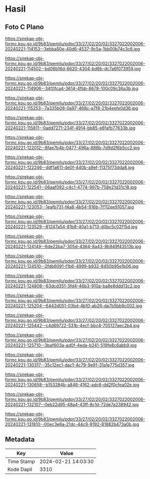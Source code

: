 # Hasil

## Foto C Plano

https://sirekap-obj-formc.kpu.go.id/9b83/pemilu/pdpr/33/27/02/20/02/3327022002006-20240221-114153--3ebba50e-40d6-4537-9c5a-1bb00b74c3c6.jpg

https://sirekap-obj-formc.kpu.go.id/9b83/pemilu/pdpr/33/27/02/20/02/3327022002006-20240221-114502--bd06b16d-6620-4304-bd6b-dc7a6f073959.jpg

https://sirekap-obj-formc.kpu.go.id/9b83/pemilu/pdpr/33/27/02/20/02/3327022002006-20240221-114906--34f0fca4-3614-4fbb-8678-100c09c36a3b.jpg

https://sirekap-obj-formc.kpu.go.id/9b83/pemilu/pdpr/33/27/02/20/02/3327022002006-20240221-115253--7a335b08-0a97-468c-a7f8-21b4eefe0d36.jpg

https://sirekap-obj-formc.kpu.go.id/9b83/pemilu/pdpr/33/27/02/20/02/3327022002006-20240221-115811--0add7271-234f-4914-bb85-e6fafb77633b.jpg

https://sirekap-obj-formc.kpu.go.id/9b83/pemilu/pdpr/33/27/02/20/02/3327022002006-20240221-122012--8fae7b4b-0477-496a-886b-7d9d2f6b5cc2.jpg

https://sirekap-obj-formc.kpu.go.id/9b83/pemilu/pdpr/33/27/02/20/02/3327022002006-20240221-122246--ddf1a611-de0f-440b-a9ef-11375f73dda8.jpg

https://sirekap-obj-formc.kpu.go.id/9b83/pemilu/pdpr/33/27/02/20/02/3327022002006-20240221-122541--06aaf092-c4c1-4774-997b-758e21d31c18.jpg

https://sirekap-obj-formc.kpu.go.id/9b83/pemilu/pdpr/33/27/02/20/02/3327022002006-20240221-123053--1eafb731-f4a8-4b54-916b-7f112ee91057.jpg

https://sirekap-obj-formc.kpu.go.id/9b83/pemilu/pdpr/33/27/02/20/02/3327022002006-20240221-123529--81247a54-81b8-40a1-b713-d0bc5c02f15d.jpg

https://sirekap-obj-formc.kpu.go.id/9b83/pemilu/pdpr/33/27/02/20/02/3327022002006-20240221-124149--6de22ba7-305d-4364-8a43-9b949f43513b.jpg

https://sirekap-obj-formc.kpu.go.id/9b83/pemilu/pdpr/33/27/02/20/02/3327022002006-20240221-124510--2fdb6091-f1b6-4999-b932-8450b95e1b06.jpg

https://sirekap-obj-formc.kpu.go.id/9b83/pemilu/pdpr/33/27/02/20/02/3327022002006-20240221-124808--63dcd351-3fd4-46b3-910a-ba8e8ddd13c2.jpg

https://sirekap-obj-formc.kpu.go.id/9b83/pemilu/pdpr/33/27/02/20/02/3327022002006-20240221-125204--6442d051-03bd-4b10-ab26-da7b5bb8c002.jpg

https://sirekap-obj-formc.kpu.go.id/9b83/pemilu/pdpr/33/27/02/20/02/3327022002006-20240221-125442--c4d69722-531b-4ecf-bbc4-705127aec2b4.jpg

https://sirekap-obj-formc.kpu.go.id/9b83/pemilu/pdpr/33/27/02/20/02/3327022002006-20240221-125710--3baf603a-ad0f-4eda-b241-519fe8c6abb9.jpg

https://sirekap-obj-formc.kpu.go.id/9b83/pemilu/pdpr/33/27/02/20/02/3327022002006-20240221-130317--35c12ec1-dac1-4c79-9e91-31a1e775d357.jpg

https://sirekap-obj-formc.kpu.go.id/9b83/pemilu/pdpr/33/27/02/20/02/3327022002006-20240221-130658--b153284b-a846-4162-adc6-dd2f0cfea02e.jpg

https://sirekap-obj-formc.kpu.go.id/9b83/pemilu/pdpr/33/27/02/20/02/3327022002006-20240221-132107--0eb22d95-48a4-43ff-8c1d-72de7a238942.jpg

https://sirekap-obj-formc.kpu.go.id/9b83/pemilu/pdpr/33/27/02/20/02/3327022002006-20240221-131810--00ec3e6a-21dc-44c9-8192-81882b473a0b.jpg


## Metadata

| Key        | Value               |
| ---------- | ------------------- |
| Time Stamp | 2024-02-21 14:03:30 |
| Kode Dapil | 3310                |



